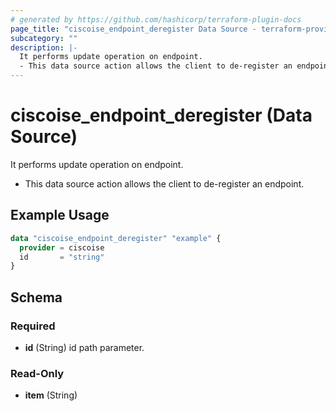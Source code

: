 ```yaml
---
# generated by https://github.com/hashicorp/terraform-plugin-docs
page_title: "ciscoise_endpoint_deregister Data Source - terraform-provider-ciscoise"
subcategory: ""
description: |-
  It performs update operation on endpoint.
  - This data source action allows the client to de-register an endpoint.
---
```


# ciscoise_endpoint_deregister (Data Source)

It performs update operation on endpoint.

- This data source action allows the client to de-register an endpoint.

## Example Usage

```terraform
data "ciscoise_endpoint_deregister" "example" {
  provider = ciscoise
  id       = "string"
}
```

<!-- schema generated by tfplugindocs -->
## Schema

### Required

- **id** (String) id path parameter.

### Read-Only

- **item** (String)


